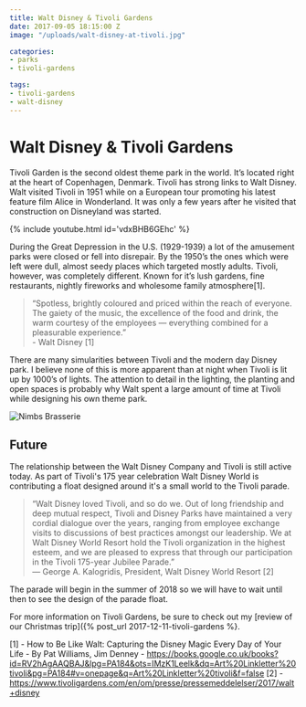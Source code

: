 ```yaml
---
title: Walt Disney & Tivoli Gardens
date: 2017-09-05 18:15:00 Z
image: "/uploads/walt-disney-at-tivoli.jpg"

categories:
- parks
- tivoli-gardens

tags:
- tivoli-gardens
- walt-disney
---
```

# Walt Disney & Tivoli Gardens

Tivoli Garden is the second oldest theme park in the world. It’s located right at the heart of Copenhagen, Denmark. Tivoli has strong links to Walt Disney. Walt visited Tivoli in 1951 while on a European tour promoting his latest feature film Alice in Wonderland. It was only a few years after he visited that construction on Disneyland was started.

{% include youtube.html id='vdxBHB6GEhc' %}

During the Great Depression in the U.S. (1929-1939) a lot of the amusement parks were closed or fell into disrepair. By the 1950’s the ones which were left were dull, almost seedy places which targeted mostly adults. Tivoli, however, was completely different. Known for it’s lush gardens, fine restaurants, nightly fireworks and wholesome family atmosphere[1].

> “Spotless, brightly coloured and priced within the reach of everyone. The gaiety of the music, the excellence of the food and drink, the warm courtesy of the employees — everything combined for a pleasurable experience.” <br/> - Walt Disney [1]

There are many simularities between Tivoli and the modern day Disney park. I believe none of this is more apparent than at night when Tivoli is lit up by 1000’s of lights. The attention to detail in the lighting, the planting and open spaces is probably why Walt spent a large amount of time at Tivoli while designing his own theme park.

![Nimbs Brasserie](/uploads/gallery/parks/tivoli-gardens/nimb-brasserie-medium.jpg)

## Future
The relationship between the Walt Disney Company and Tivoli is still active today. As part of Tivoli's 175 year celebration Walt Disney World is contributing a float designed around it's a small world to the Tivoli parade.

> “Walt Disney loved Tivoli, and so do we. Out of long friendship and deep mutual respect, Tivoli and Disney Parks have maintained a very cordial dialogue over the years, ranging from employee exchange visits to discussions of best practices amongst our leadership. We at Walt Disney World Resort hold the Tivoli organization in the highest esteem, and we are pleased to express that through our participation in the Tivoli 175-year Jubilee Parade.” <br/> — George A. Kalogridis, President, Walt Disney World Resort [2]

The parade will begin in the summer of 2018 so we will have to wait until then to see the design of the parade float.

For more information on Tivoli Gardens, be sure to check out my [review of our Christmas trip]({% post_url 2017-12-11-tivoli-gardens %}.

[1] - How to Be Like Walt: Capturing the Disney Magic Every Day of Your Life - By Pat Williams, Jim Denney - https://books.google.co.uk/books?id=RV2hAgAAQBAJ&lpg=PA184&ots=IMzK1Leelk&dq=Art%20Linkletter%20tivoli&pg=PA184#v=onepage&q=Art%20Linkletter%20tivoli&f=false
[2] - https://www.tivoligardens.com/en/om/presse/pressemeddelelser/2017/walt+disney